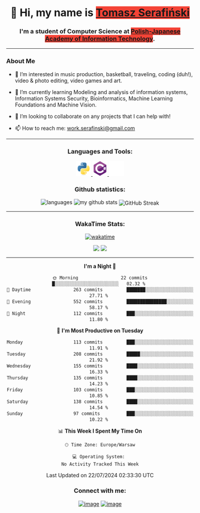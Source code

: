 <h1 align="center">👋 Hi, my name is <a href="https://y.at/eyes.laughing.bang.headphone" style="background-color: #f44336"> Tomasz Serafiński </a></h1>
<h3 align="center"> I'm a student of Computer Science at <a href="https://www.pja.edu.pl/en" style="background-color: #f44336">Polish-Japanese Academy of Information Technology</a>.</h3>

---

### About Me
<!-- <img align="right" width=200px height=200px src="https://24.media.tumblr.com/25ec1da1ceb3d8c59ff61abda466e66d/tumblr_ms7532YHD61sfs2qco1_500.gif"/> -->

- 👀 I’m interested in music production, basketball, traveling, coding (duh!), video & photo editing, video games and art.

- 🌱 I’m currently learning  Modeling and analysis of information systems, Information Systems Security, Bioinformatics, Machine Learning Foundations and Machine Vision.

- 💞️ I’m looking to collaborate on any projects that I can help with!

- 📫 How to reach me: work.serafinski@gmail.com

---

<h3 align="center">Languages and Tools:</h3>

<p align="center">
  <a href="https://www.python.org/" target="_blank"> 
    <img src="https://github.com/devicons/devicon/blob/master/icons/python/python-original.svg" alt="python" width="40" height="40"/> 
  </a>
 <a href="https://learn.microsoft.com/dotnet/csharp/" target="_blank"> 
    <img src="https://github.com/devicons/devicon/blob/master/icons/csharp/csharp-original.svg" alt="csharp" width="40" height="40"/> 
  </a>
  <a href="https://github.com/" target="_blank"> 
    <img src="src/GitHub-Mark-Light-120px-plus.png" alt="github" width="40" height="40"/> 
  </a>
</p>



<div align="center">

<h3 align="center">Github statistics: </h3>
  <img height= "150" src="https://github-readme-stats-serafinski.vercel.app/api?username=serafinski&theme=dark&show_icons=true" alt="languages" />
  <img height= "150" src="https://github-readme-stats-serafinski.vercel.app/api/top-langs/?username=serafinski&layout=compact&theme=dark&l&langs_count=10" alt="my github stats" />
  <img align="center" src="https://github-readme-streak-stats.herokuapp.com?user=serafinski&theme=dark" alt="GitHub Streak" />
</div>

---

<h3 align="center">WakaTime Stats:</h3>
<div align="center">

[![wakatime](https://wakatime.com/badge/user/c88d1b82-ebdd-4842-ad45-93f471842103.svg)](https://wakatime.com/@c88d1b82-ebdd-4842-ad45-93f471842103)
</div>

<div align="center">

<img height= "300" src="https://wakatime.com/share/@serafinski/bf0c909e-ff5b-48dc-b5c8-9db0a2a07701.svg"/>
<img height= "300" src="https://wakatime.com/share/@serafinski/5e9cd917-109e-422c-bcd0-62b469b65408.svg"/>

</div>

---
<div align="center">

<!--START_SECTION:waka-->
**I'm a Night 🦉** 

```text
🌞 Morning                22 commits          █░░░░░░░░░░░░░░░░░░░░░░░░   02.32 % 
🌆 Daytime                263 commits         ███████░░░░░░░░░░░░░░░░░░   27.71 % 
🌃 Evening                552 commits         ███████████████░░░░░░░░░░   58.17 % 
🌙 Night                  112 commits         ███░░░░░░░░░░░░░░░░░░░░░░   11.80 % 
```
📅 **I'm Most Productive on Tuesday** 

```text
Monday                   113 commits         ███░░░░░░░░░░░░░░░░░░░░░░   11.91 % 
Tuesday                  208 commits         █████░░░░░░░░░░░░░░░░░░░░   21.92 % 
Wednesday                155 commits         ████░░░░░░░░░░░░░░░░░░░░░   16.33 % 
Thursday                 135 commits         ████░░░░░░░░░░░░░░░░░░░░░   14.23 % 
Friday                   103 commits         ███░░░░░░░░░░░░░░░░░░░░░░   10.85 % 
Saturday                 138 commits         ████░░░░░░░░░░░░░░░░░░░░░   14.54 % 
Sunday                   97 commits          ███░░░░░░░░░░░░░░░░░░░░░░   10.22 % 
```


📊 **This Week I Spent My Time On** 

```text
🕑︎ Time Zone: Europe/Warsaw

💻 Operating System: 
No Activity Tracked This Week
```


 Last Updated on 22/07/2024 02:33:30 UTC
<!--END_SECTION:waka-->

</div>

<h3 align="center">Connect with me:</h3>
<div align="center">

[![image](https://img.shields.io/badge/LinkedIn-0077B5?style=for-the-badge&logo=linkedin&logoColor=white)](https://www.linkedin.com/in/tomasz-serafinski/)
[![image](https://img.shields.io/badge/Gmail-D14836?style=for-the-badge&logo=gmail&logoColor=white)](mailto:work.serafinski@gmail.com)

</div>
